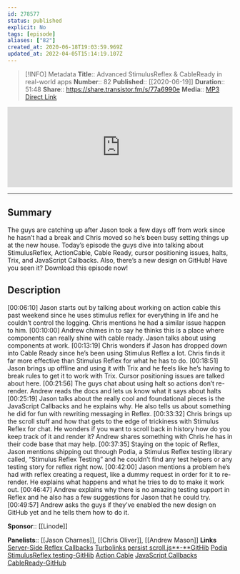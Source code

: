 ```yaml
---
id: 278577
status: published
explicit: No
tags: [episode]
aliases: ["82"]
created_at: 2020-06-18T19:03:59.969Z
updated_at: 2022-04-05T15:14:19.107Z
---
```


> [!INFO] Metadata
> **Title**:: Advanced StimulusReflex & CableReady in real-world apps
> **Number**:: 82
> **Published**:: [[2020-06-19]]
> **Duration**:: 51:48
> **Share**:: <https://share.transistor.fm/s/77a6990e>
> **Media**:: [MP3 Direct Link](https://dts.podtrac.com/redirect.mp3/media.transistor.fm/77a6990e/db784b6d.mp3)

<iframe width="100%" height="180" frameborder="no" scrolling="no" seamless src="https://share.transistor.fm/e/77a6990e/dark"></iframe>

---

## Summary

The guys are catching up after Jason took a few days off from work since he hasn’t had a break and Chris moved so he’s been busy setting things up at the new house. Today’s episode the guys dive into talking about StimulusReflex, ActionCable, Cable Ready, cursor positioning issues, halts, Trix, and JavaScript Callbacks. Also, there’s a new design on GitHub! Have you seen it? Download this episode now!

## Description

[00:06:10] Jason starts out by talking about working on action cable this past weekend since he uses stimulus reflex for everything in life and he couldn’t control the logging. Chris mentions he had a similar issue happen to him.
[00:10:00] Andrew chimes in to say he thinks this is a place where components can really shine with cable ready. Jason talks about using components at work.
[00:13:19] Chris wonders if Jason has dropped down into Cable Ready since he’s been using Stimulus Reflex a lot. Chris finds it far more effective than Stimulus Reflex for what he has to do.
[00:18:51] Jason brings up offline and using it with Trix and he feels like he’s having to break rules to get it to work with Trix. Cursor positioning issues are talked about here.
[00:21:56] The guys chat about using halt so actions don’t re-render. Andrew reads the docs and lets us know what it says about halts
[00:25:19] Jason talks about the really cool and foundational pieces is the JavaScript Callbacks and he explains why. He also tells us about something he did for fun with rewriting messaging in Reflex.
[00:33:32] Chris brings up the scroll stuff and how that gets to the edge of trickiness with Stimulus Reflex for chat. He wonders if you want to scroll back in history how do you keep track of it and render it? Andrew shares something with Chris he has in their code base that may help.
[00:37:35] Staying on the topic of Reflex, Jason mentions shipping out through Podia, a Stimulus Reflex testing library called, “Stimulus Reflex Testing” and he couldn’t find any test helpers or any testing story for reflex right now.
[00:42:00] Jason mentions a problem he’s had with reflex creating a request, like a dummy request in order for it to re-render. He explains what happens and what he tries to do to make it work out.
[00:46:47] Andrew explains why there is no amazing testing support in Reflex and he also has a few suggestions for Jason that he could try.
[00:49:57] Andrew asks the guys if they’ve enabled the new design on GitHub yet and he tells them how to do it.

**Sponsor**:: [[Linode]]

**Panelists**:: [[Jason Charnes]], [[Chris Oliver]], [[Andrew Mason]]
**Links**
[Server-Side Reflex Callbacks](https://docs.stimulusreflex.com/lifecycle#server-side-reflex-callbacks)
[Turbolinks persist scroll.js**-**GitHib](https://github.com/gitcoinco/code_fund_ads/blob/410b23da766757a359fb846e7a10087cf3efa24c/app/javascript/src/turbolinks-persist-scroll.js#L27)
[Podia StimulusReflex testing-GitHib](https://github.com/podia/stimulus_reflex_testing)
[Action Cable](https://guides.rubyonrails.org/action_cable_overview.html)
[JavaScript Callbacks](https://javascript.info/callbacks)
[CableReady-GitHub](https://github.com/hopsoft/cable_ready)
